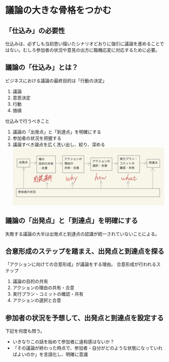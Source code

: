 # 議論の大きな骨格をつかむ
## 「仕込み」の必要性
仕込みは、必ずしも当初思い描いたシナリオどおりに強引に議論を進めることではない。むしろ参加者の状況や意見の出方に臨機応変に対応するために必要。

## 議論の「仕込み」とは？
ビジネスにおける議論の最終目的は「行動の決定」
1. 議論
2. 意思決定
3. 行動
4. 価値

仕込みで行うべきこと
1. 議論の「出発点」と「到達点」を明確にする
2. 参加者の状況を把握する
3. 議論すべき論点を広く洗い出し、絞り、深める
![仕込みの全体像](https://raw.githubusercontent.com/DaiAoki/globis-methods-of-facilitation/master/images/03-01.jpg)

## 議論の「出発点」と「到達点」を明確にする
失敗する議論の大半は出発点と到達点の認識が統一されていないことによる。

## 合意形成のステップを踏まえ、出発点と到達点を探る
「アクションに向けての合意形成」が議論をする理由。
合意形成が行われるステップ
1. 議論の目的の共有
2. アクションの理由の共有・合意
3. 実行プラン・コミットの確認・共有
4. アクションの選択と合意

## 参加者の状況を予想して、出発点と到達点を設定する
下記を何度も問う。
- いきなりこの話を始めて参加者に違和感はないか？
- 「その議論が終わった時点で、参加者・自分がどのような状態になっていればよいのか」を言語化し、明確に意識
